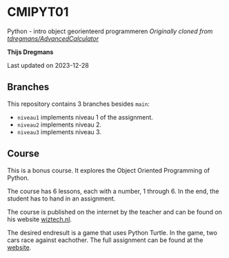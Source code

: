 # CMIPYT01

Python - intro object georienteerd programmeren
*Originally cloned from [tdregmans/AdvancedCalculator](https://github.com/tdregmans/AdvancedCalculator)*

**Thijs Dregmans**

Last updated on 2023-12-28

## Branches

This repository contains 3 branches besides `main`:

- `niveau1` implements niveau 1 of the assignment.
- `niveau2` implements niveau 2.
- `niveau3` implements niveau 3.

## Course

This is a bonus course. It explores the Object Oriented Programming of Python.

The course has 6 lessons, each with a number, 1 through 6. In the end, the student has to hand in an assignment.

The course is published on the internet by the teacher and can be found on his website [wiztech.nl](http://wiztech.nl/#inleiding_python).

The desired endresult is a game that uses Python Turtle. In the game, two cars race against eachother. The full assignment can be found at the [website](http://wiztech.nl/module_inleiding_programmeren_in_python/les_7_object_modellering/overig_lesmateriaal/eindopdracht/eindopdracht.pdf).
